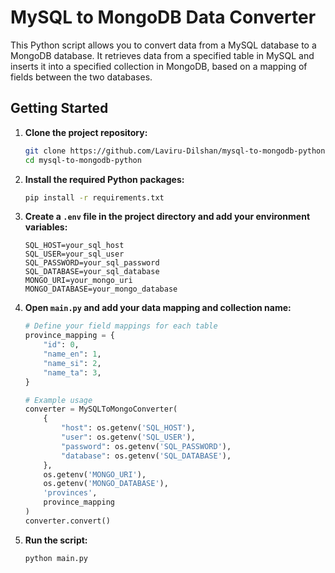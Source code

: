 # MySQL to MongoDB Data Converter

This Python script allows you to convert data from a MySQL database to a MongoDB database. It retrieves data from a specified table in MySQL and inserts it into a specified collection in MongoDB, based on a mapping of fields between the two databases.

## Getting Started

1. **Clone the project repository:**

    ```bash
    git clone https://github.com/Laviru-Dilshan/mysql-to-mongodb-python.git
    cd mysql-to-mongodb-python
    ```

2. **Install the required Python packages:**

    ```bash
    pip install -r requirements.txt
    ```

3. **Create a `.env` file in the project directory and add your environment variables:**

    ```
    SQL_HOST=your_sql_host
    SQL_USER=your_sql_user
    SQL_PASSWORD=your_sql_password
    SQL_DATABASE=your_sql_database
    MONGO_URI=your_mongo_uri
    MONGO_DATABASE=your_mongo_database
    ```

4. **Open `main.py` and add your data mapping and collection name:**

    ```python
    # Define your field mappings for each table
    province_mapping = {
        "id": 0,
        "name_en": 1,
        "name_si": 2,
        "name_ta": 3,
    }

    # Example usage
    converter = MySQLToMongoConverter(
        {
            "host": os.getenv('SQL_HOST'),
            "user": os.getenv('SQL_USER'),
            "password": os.getenv('SQL_PASSWORD'),
            "database": os.getenv('SQL_DATABASE'),
        },
        os.getenv('MONGO_URI'),
        os.getenv('MONGO_DATABASE'),
        'provinces',
        province_mapping
    )
    converter.convert()
    ```

5. **Run the script:**

    ```bash
    python main.py
    ```

